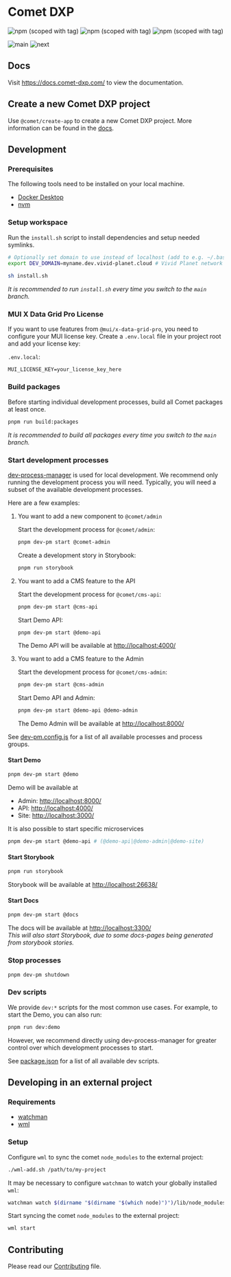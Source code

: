 # Comet DXP

![npm (scoped with tag)](https://img.shields.io/npm/v/%40comet/admin/latest)
![npm (scoped with tag)](https://img.shields.io/npm/v/%40comet/admin/canary)
![npm (scoped with tag)](https://img.shields.io/npm/v/%40comet/admin/next-canary)

![main](https://github.com/vivid-planet/comet/actions/workflows/lint.yml/badge.svg?branch=main)
![next](https://github.com/vivid-planet/comet/actions/workflows/lint.yml/badge.svg?branch=next)

## Docs

Visit https://docs.comet-dxp.com/ to view the documentation.

## Create a new Comet DXP project

Use `@comet/create-app` to create a new Comet DXP project. More information can be found in the [docs](https://docs.comet-dxp.com/docs/getting-started/).

## Development

### Prerequisites

The following tools need to be installed on your local machine.

- [Docker Desktop](https://www.docker.com/products/docker-desktop/)
- [nvm](https://github.com/nvm-sh/nvm)

### Setup workspace

Run the `install.sh` script to install dependencies and setup needed symlinks.

```bash
# Optionally set domain to use instead of localhost (add to e.g. ~/.bashrc)
export DEV_DOMAIN=myname.dev.vivid-planet.cloud # Vivid Planet network

sh install.sh
```

_It is recommended to run `install.sh` every time you switch to the `main` branch._

### MUI X Data Grid Pro License

If you want to use features from `@mui/x-data-grid-pro`, you need to configure your MUI license key. Create a `.env.local` file in your project root and add your license key:

`.env.local`:

```
MUI_LICENSE_KEY=your_license_key_here
```

### Build packages

Before starting individual development processes, build all Comet packages at least once.

```bash
pnpm run build:packages
```

_It is recommended to build all packages every time you switch to the `main` branch._

### Start development processes

[dev-process-manager](https://github.com/vivid-planet/dev-process-manager) is used for local development.
We recommend only running the development process you will need.
Typically, you will need a subset of the available development processes.

Here are a few examples:

1. You want to add a new component to `@comet/admin`

    Start the development process for `@comet/admin`:

    ```bash
    pnpm dev-pm start @comet-admin
    ```

    Create a development story in Storybook:

    ```bash
    pnpm run storybook
    ```

2. You want to add a CMS feature to the API

    Start the development process for `@comet/cms-api`:

    ```bash
    pnpm dev-pm start @cms-api
    ```

    Start Demo API:

    ```bash
    pnpm dev-pm start @demo-api
    ```

    The Demo API will be available at [http://localhost:4000/](http://localhost:4000/)

3. You want to add a CMS feature to the Admin

    Start the development process for `@comet/cms-admin`:

    ```bash
    pnpm dev-pm start @cms-admin
    ```

    Start Demo API and Admin:

    ```bash
    pnpm dev-pm start @demo-api @demo-admin
    ```

    The Demo Admin will be available at [http://localhost:8000/](http://localhost:8000/)

See [dev-pm.config.js](/dev-pm.config.js) for a list of all available processes and process groups.

#### Start Demo

```bash
pnpm dev-pm start @demo
```

Demo will be available at

- Admin: [http://localhost:8000/](http://localhost:8000/)
- API: [http://localhost:4000/](http://localhost:4000/)
- Site: [http://localhost:3000/](http://localhost:3000/)

It is also possible to start specific microservices

```bash
pnpm dev-pm start @demo-api # (@demo-api|@demo-admin|@demo-site)
```

#### Start Storybook

```bash
pnpm run storybook
```

Storybook will be available at [http://localhost:26638/](http://localhost:26638/)

#### Start Docs

```bash
pnpm dev-pm start @docs
```

The docs will be available at [http://localhost:3300/](http://localhost:3300/)  
_This will also start Storybook, due to some docs-pages being generated from storybook stories._

### Stop processes

```bash
pnpm dev-pm shutdown
```

### Dev scripts

We provide `dev:*` scripts for the most common use cases.
For example, to start the Demo, you can also run:

```bash
pnpm run dev:demo
```

However, we recommend directly using dev-process-manager for greater control over which development processes to start.

See [package.json](/package.json) for a list of all available dev scripts.

## Developing in an external project

### Requirements

- [watchman](https://facebook.github.io/watchman/)
- [wml](https://github.com/wix/wml)

### Setup

Configure `wml` to sync the comet `node_modules` to the external project:

```bash
./wml-add.sh /path/to/my-project
```

It may be necessary to configure `watchman` to watch your globally installed `wml`:

```bash
watchman watch $(dirname "$(dirname "$(which node)")")/lib/node_modules/wml/src
```

Start syncing the comet `node_modules` to the external project:

```bash
wml start
```

## Contributing

Please read our [Contributing](CONTRIBUTING.md) file.
